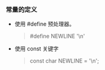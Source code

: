 ### 常量的定义

- 使用 #define 预处理器。
  > #define NEWLINE '\n'

- 使用 const 关键字
  > const char NEWLINE = '\n';
